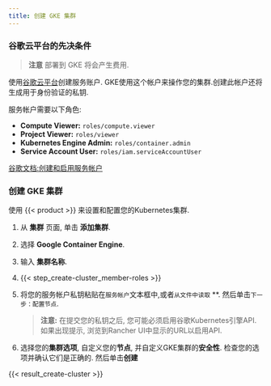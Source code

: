 ```yaml
---
title: 创建 GKE 集群
---
```


### 谷歌云平台的先决条件

> **注意**
> 部署到 GKE 将会产生费用.

使用[谷歌云平台](https://console.cloud.google.com/projectselector/iam-admin/serviceaccounts)创建服务账户. GKE使用这个帐户来操作您的集群.创建此帐户还将生成用于身份验证的私钥.

服务帐户需要以下角色:

- **Compute Viewer:** `roles/compute.viewer`
- **Project Viewer:** `roles/viewer`
- **Kubernetes Engine Admin:** `roles/container.admin`
- **Service Account User:** `roles/iam.serviceAccountUser`

[谷歌文档:创建和启用服务帐户](https://cloud.google.com/compute/docs/access/create-enable-service-accounts-for-instances)

### 创建 GKE 集群

使用 {{< product >}} 来设置和配置您的Kubernetes集群.

1. 从 **集群** 页面, 单击 **添加集群**.

2. 选择 **Google Container Engine**.

3. 输入 **集群名称**.

4. {{< step_create-cluster_member-roles >}}

5. 将您的服务帐户私钥粘贴在`服务帐户`文本框中,或者`从文件中读取` **. 然后单击`下一步：配置节点`.

   > **注意:** 在提交您的私钥之后, 您可能必须启用谷歌Kubernetes引擎API. 如果出现提示, 浏览到Rancher UI中显示的URL以启用API.

6. 选择您的**集群选项**, 自定义您的**节点**, 并自定义GKE集群的**安全性**. 检查您的选项并确认它们是正确的. 然后单击**创建**

{{< result_create-cluster >}}
